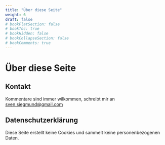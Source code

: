 ```yaml
---
title: "Über diese Seite"
weight: 6
draft: false
# bookFlatSection: false
# bookToc: true
# bookHidden: false
# bookCollapseSection: false
# bookComments: true
---
```


# Über diese Seite

## Kontakt

Kommentare sind immer wilkommen, schreibt mir an sven.siegmund@gmail.com

## Datenschutzerklärung

Diese Seite erstellt keine Cookies und sammelt keine personenbezogenen Daten.
